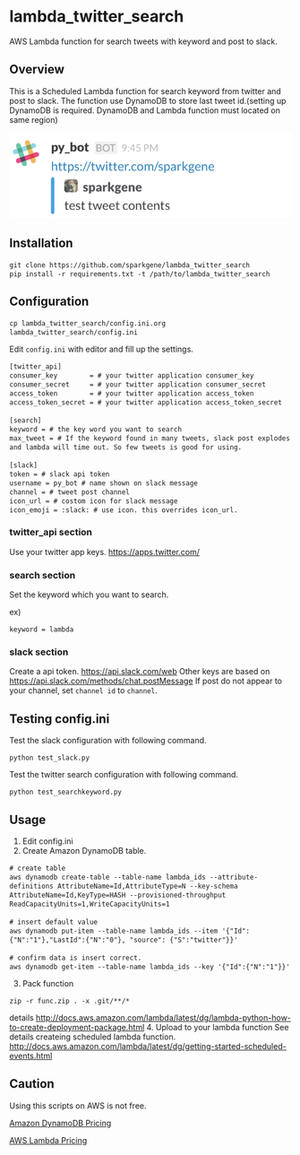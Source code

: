 # lambda_twitter_search
AWS Lambda function for search tweets with keyword and post to slack.

## Overview

This is a Scheduled Lambda function for search keyword from twitter and post to slack.
The function use DynamoDB to store last tweet id.(setting up DynamoDB is required. DynamoDB and Lambda function must located on same region)

![slack post image](https://raw.githubusercontent.com/sparkgene/lambda_twitter_search/master/slack_post_image.png)

## Installation

```
git clone https://github.com/sparkgene/lambda_twitter_search
pip install -r requirements.txt -t /path/to/lambda_twitter_search
```

## Configuration

```
cp lambda_twitter_search/config.ini.org lambda_twitter_search/config.ini
```

Edit `config.ini` with editor and fill up the settings.

```
[twitter_api]
consumer_key        = # your twitter application consumer_key
consumer_secret     = # your twitter application consumer_secret
access_token        = # your twitter application access_token
access_token_secret = # your twitter application access_token_secret

[search]
keyword = # the key word you want to search
max_tweet = # If the keyword found in many tweets, slack post explodes and lambda will time out. So few tweets is good for using.

[slack]
token = # slack api token
username = py_bot # name shown on slack message
channel = # tweet post channel
icon_url = # costom icon for slack message
icon_emoji = :slack: # use icon. this overrides icon_url.
```

### twitter_api section

Use your twitter app keys.
https://apps.twitter.com/

### search section
Set the keyword which you want to search.

ex)

```
keyword = lambda
```

### slack section

Create a api token. https://api.slack.com/web
Other keys are based on https://api.slack.com/methods/chat.postMessage
If post do not appear to your channel, set `channel id` to `channel`.

## Testing config.ini

Test the slack configuration with following command.

``` shell
python test_slack.py
```

Test the twitter search configuration with following command.

``` shell
python test_searchkeyword.py
```

## Usage

1. Edit config.ini
2. Create Amazon DynamoDB table.

  ``` shell
  # create table
  aws dynamodb create-table --table-name lambda_ids --attribute-definitions AttributeName=Id,AttributeType=N --key-schema AttributeName=Id,KeyType=HASH --provisioned-throughput ReadCapacityUnits=1,WriteCapacityUnits=1

  # insert default value
  aws dynamodb put-item --table-name lambda_ids --item '{"Id":{"N":"1"},"LastId":{"N":"0"}, "source": {"S":"twitter"}}'

  # confirm data is insert correct.
  aws dynamodb get-item --table-name lambda_ids --key '{"Id":{"N":"1"}}'
  ```
3. Pack function

  ``` shell
  zip -r func.zip . -x .git/**/*
  ```
  details
  http://docs.aws.amazon.com/lambda/latest/dg/lambda-python-how-to-create-deployment-package.html
4. Upload to your lambda function
  See details createing scheduled lambda function.
  http://docs.aws.amazon.com/lambda/latest/dg/getting-started-scheduled-events.html

## Caution

Using this scripts on AWS is not free.

[Amazon DynamoDB Pricing](https://aws.amazon.com/dynamodb/pricing/)

[AWS Lambda Pricing](https://aws.amazon.com/lambda/pricing/)

